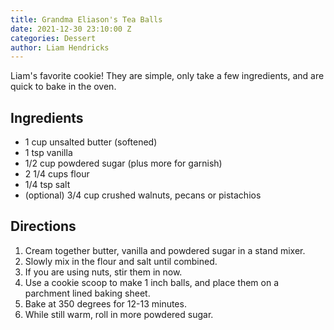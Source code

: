 ```yaml
---
title: Grandma Eliason's Tea Balls
date: 2021-12-30 23:10:00 Z
categories: Dessert
author: Liam Hendricks
---
```


Liam's favorite cookie! They are simple, only take a few ingredients, and are quick to bake in the oven. 

## Ingredients

* 1 cup unsalted butter (softened)
* 1 tsp vanilla
* 1/2 cup powdered sugar (plus more for garnish)
* 2 1/4 cups flour
* 1/4 tsp salt
* (optional) 3/4 cup crushed walnuts, pecans or pistachios

## Directions

1. Cream together butter, vanilla and powdered sugar in a stand mixer.
2. Slowly mix in the flour and salt until combined.
3. If you are using nuts, stir them in now.
4. Use a cookie scoop to make 1 inch balls, and place them on a parchment lined baking sheet.
5. Bake at 350 degrees for 12-13 minutes.
6. While still warm, roll in more powdered sugar.
